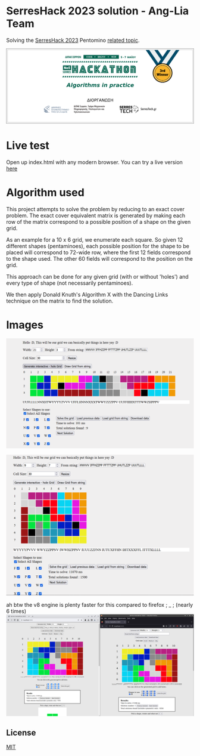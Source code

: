 # SerresHack 2023 solution - Ang-Lia Team
Solving the [SerresHack 2023](https://hackathon.serrestech.gr) Pentomino [related topic](https://github.com/serrestech/hackathon-topic).

[![3rd Winner 2023](3rd_2023.png)](https://hackathon.serrestech.gr)

# Live test
Open up index.html with any modern browser. You can try a live version [here](https://lia-mon.github.io/hackathon-serres/)

# Algorithm used
This project attempts to solve the problem by reducing to an exact cover problem. The exact cover equivalent matrix is generated by making each row of the matrix correspond to a possible position of a shape on the given grid. 

As an example for a 10 x 6 grid, we enumerate each square. So given 12 different shapes (pentaminoes), each possible position for the shape to be placed will correspond to 72-wide row, where the first 12 fields correspond to the shape used. The other 60 fields will correspond to the position on the grid.

This approach can be done for any given grid (with or without 'holes') and every type of shape (not necessarily pentaminoes).

We then apply Donald Knuth's Algorithm X with the Dancing Links technique on the matrix to find the solution.

# Images

![An example of 3 x 21 assymetric grid with 3 holes](example1.png)

![An example of 7 x 9 assymetric grid with 3 holes](example2.png)

ah btw the v8 engine is plenty faster for this compared to firefox ; _ ; (nearly 6 times)
![chromium vs firefox on linux](icri.png)

## License

[MIT](LICENSE)
